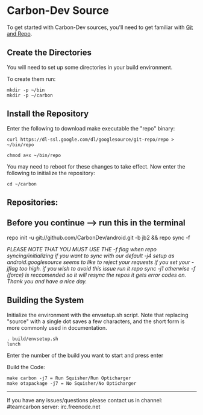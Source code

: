 Carbon-Dev Source
===================
To get started with Carbon-Dev sources, you'll need to get
familiar with [Git and Repo](http://source.android.com/source/version-control.html).



Create the Directories
----------------------

You will need to set up some directories in your build environment.

To create them run:

    mkdir -p ~/bin
    mkdir -p ~/carbon



Install the Repository
----------------------

Enter the following to download make executable the "repo" binary:

    curl https://dl-ssl.google.com/dl/googlesource/git-repo/repo > ~/bin/repo

    chmod a+x ~/bin/repo

You may need to reboot for these changes to take effect. 
Now enter the following to initialize the repository:

    cd ~/carbon



Repositories:
---------------

Before you continue --> run this in the terminal
----------------------------------------
repo init -u git://github.com/CarbonDev/android.git -b jb2 && repo sync -f

*PLEASE NOTE THAT YOU MUST USE THE -f flag when repo syncing/initializing if you want to sync with our default -j4 setup as android.googlesource seems to like to reject your requests if you set your -jflag too high. 
if you wish to avoid this issue run it repo sync -j1 otherwise -f (force) is reccomended so it will resync the repos it gets error codes on. Thank you and have a nice day.*

    



Building the System
---------------

Initialize the environment with the envsetup.sh script. Note that replacing "source" with a single dot saves a few characters, and the short form is more commonly used in documentation.

    . build/envsetup.sh
    lunch


Enter the number of the build you want to start and press enter


Build the Code:

    make carbon -j7 = Run Squisher/Run Opticharger
    make otapackage -j7 = No Squisher/No Opticharger


---------------

If you have any issues/questions please contact us in channel: #teamcarbon  server: irc.freenode.net
